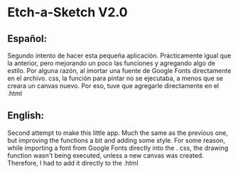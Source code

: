 # Etch-a-Sketch V2.0

## Español:

Segundo intento de hacer esta pequeña aplicación. Prácticamente igual que la anterior, pero mejorando un poco las funciones y agregando algo de estilo. Por alguna razón, al imortar una fuente de Google Fonts directamente en el archivo. css, la función para pintar no se ejecutaba, a menos que se creara un canvas nuevo. Por eso, tuve que agregarle directamente en el .html

## English:

Second attempt to make this little app. Much the same as the previous one, but improving the functions a bit and adding some style. For some reason, while importing a font from Google Fonts directly into the . css, the drawing function wasn't being executed, unless a new canvas was created. Therefore, I had to add it directly to the .html
